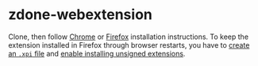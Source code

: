 # zdone-webextension

Clone, then follow [Chrome](https://developer.chrome.com/docs/extensions/mv2/getstarted/#manifest) or [Firefox](https://developer.mozilla.org/en-US/docs/Mozilla/Add-ons/WebExtensions/Your_first_WebExtension#Trying_it_out) installation instructions. To keep the extension installed in Firefox through browser restarts, you have to [create an `.xpi` file](https://extensionworkshop.com/documentation/publish/package-your-extension/) and [enable installing unsigned extensions](https://support.mozilla.org/en-US/kb/add-on-signing-in-firefox).